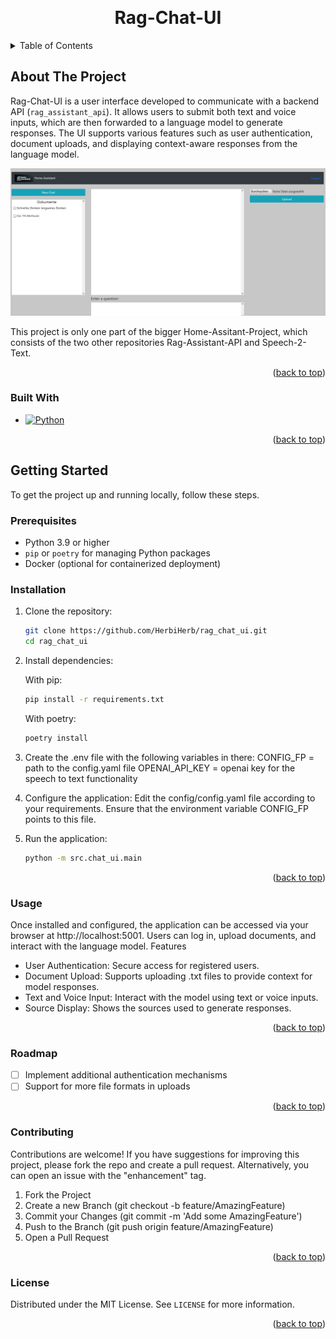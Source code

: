 <a id="readme-top"></a>

<br />
<div align="center">
<h1 align="center">Rag-Chat-UI</h1>
</div>

<details>
  <summary>Table of Contents</summary>
  <ol>
    <li>
      <a href="#about-the-project">About The Project</a>
      <ul>
        <li><a href="#built-with">Built With</a></li>
      </ul>
    </li>
    <li>
      <a href="#getting-started">Getting Started</a>
      <ul>
        <li><a href="#prerequisites">Prerequisites</a></li>
        <li><a href="#installation">Installation</a></li>
      </ul>
    </li>
    <li><a href="#usage">Usage</a></li>
    <li><a href="#roadmap">Roadmap</a></li>
    <li><a href="#contributing">Contributing</a></li>
    <li><a href="#license">License</a></li>
  </ol>
</details>

## About The Project

Rag-Chat-UI is a user interface developed to communicate with a backend API (`rag_assistant_api`). It allows users to submit both text and voice inputs, which are then forwarded to a language model to generate responses. The UI supports various features such as user authentication, document uploads, and displaying context-aware responses from the language model.

![image info](src/chat_ui/static/images/chat_ui.PNG)

This project is only one part of the bigger Home-Assitant-Project, which consists of the two other repositories Rag-Assistant-API and Speech-2-Text. 

<p align="right">(<a href="#readme-top">back to top</a>)</p>

### Built With

* [![Python](https://img.shields.io/badge/Python-3.9-3776AB.svg?style=flat&logo=python&logoColor=white)](https://www.python.org)

<p align="right">(<a href="#readme-top">back to top</a>)</p>

## Getting Started

To get the project up and running locally, follow these steps.

### Prerequisites

- Python 3.9 or higher
- `pip` or `poetry` for managing Python packages
- Docker (optional for containerized deployment)

### Installation

1. Clone the repository:
   ```sh
   git clone https://github.com/HerbiHerb/rag_chat_ui.git
   cd rag_chat_ui
   ```

2. Install dependencies:

    With pip:
    ```sh
    pip install -r requirements.txt
    ```
    With poetry:
    ```sh
    poetry install
    ```
3. Create the .env file with the following variables in there:
    CONFIG_FP = path to the config.yaml file
    OPENAI_API_KEY = openai key for the speech to text functionality
4. Configure the application:
    Edit the config/config.yaml file according to your requirements.
    Ensure that the environment variable CONFIG_FP points to this file.
5. Run the application:
    ```sh
    python -m src.chat_ui.main
    ```
<p align="right">(<a href="#readme-top">back to top</a>)</p>

### Usage

Once installed and configured, the application can be accessed via your browser at http://localhost:5001. Users can log in, upload documents, and interact with the language model.
Features

* User Authentication: Secure access for registered users.
* Document Upload: Supports uploading .txt files to provide context for model responses.
* Text and Voice Input: Interact with the model using text or voice inputs.
* Source Display: Shows the sources used to generate responses.

<p align="right">(<a href="#readme-top">back to top</a>)</p>

### Roadmap

- [ ] Implement additional authentication mechanisms
- [ ] Support for more file formats in uploads

<p align="right">(<a href="#readme-top">back to top</a>)</p>

### Contributing

Contributions are welcome! If you have suggestions for improving this project, please fork the repo and create a pull request. Alternatively, you can open an issue with the "enhancement" tag.

1. Fork the Project
2. Create a new Branch (git checkout -b feature/AmazingFeature)
3. Commit your Changes (git commit -m 'Add some AmazingFeature')
4. Push to the Branch (git push origin feature/AmazingFeature)
5. Open a Pull Request

<p align="right">(<a href="#readme-top">back to top</a>)</p>

### License

Distributed under the MIT License. See `LICENSE` for more information.

<p align="right">(<a href="#readme-top">back to top</a>)</p>